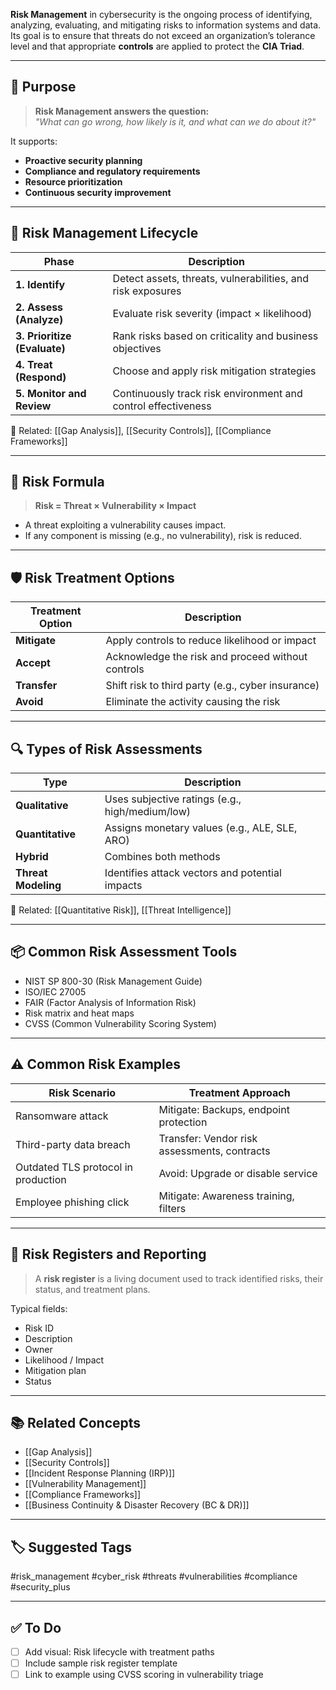**Risk Management** in cybersecurity is the ongoing process of identifying, analyzing, evaluating, and mitigating risks to information systems and data. Its goal is to ensure that threats do not exceed an organization’s tolerance level and that appropriate **controls** are applied to protect the **CIA Triad**.

---

## 🎯 Purpose

> **Risk Management answers the question:**  
> _"What can go wrong, how likely is it, and what can we do about it?"_

It supports:
- **Proactive security planning**
- **Compliance and regulatory requirements**
- **Resource prioritization**
- **Continuous security improvement**

---

## 🧱 Risk Management Lifecycle

| Phase                   | Description                                                   |
|--------------------------|---------------------------------------------------------------|
| **1. Identify**           | Detect assets, threats, vulnerabilities, and risk exposures   |
| **2. Assess (Analyze)**   | Evaluate risk severity (impact × likelihood)                 |
| **3. Prioritize (Evaluate)** | Rank risks based on criticality and business objectives  |
| **4. Treat (Respond)**    | Choose and apply risk mitigation strategies                   |
| **5. Monitor and Review** | Continuously track risk environment and control effectiveness |

📎 Related: [[Gap Analysis]], [[Security Controls]], [[Compliance Frameworks]]

---

## 🧮 Risk Formula

> **Risk = Threat × Vulnerability × Impact**

- A threat exploiting a vulnerability causes impact.
- If any component is missing (e.g., no vulnerability), risk is reduced.

---

## 🛡 Risk Treatment Options

| Treatment Option | Description                                               |
|------------------|-----------------------------------------------------------|
| **Mitigate**     | Apply controls to reduce likelihood or impact             |
| **Accept**       | Acknowledge the risk and proceed without controls         |
| **Transfer**     | Shift risk to third party (e.g., cyber insurance)         |
| **Avoid**        | Eliminate the activity causing the risk                   |

---

## 🔍 Types of Risk Assessments

| Type             | Description                                                 |
|------------------|-------------------------------------------------------------|
| **Qualitative**   | Uses subjective ratings (e.g., high/medium/low)             |
| **Quantitative**  | Assigns monetary values (e.g., ALE, SLE, ARO)               |
| **Hybrid**        | Combines both methods                                       |
| **Threat Modeling**| Identifies attack vectors and potential impacts            |

📎 Related: [[Quantitative Risk]], [[Threat Intelligence]]

---

## 📦 Common Risk Assessment Tools

- NIST SP 800-30 (Risk Management Guide)
- ISO/IEC 27005
- FAIR (Factor Analysis of Information Risk)
- Risk matrix and heat maps
- CVSS (Common Vulnerability Scoring System)

---

## ⚠️ Common Risk Examples

| Risk Scenario                         | Treatment Approach                         |
|---------------------------------------|---------------------------------------------|
| Ransomware attack                     | Mitigate: Backups, endpoint protection      |
| Third-party data breach               | Transfer: Vendor risk assessments, contracts|
| Outdated TLS protocol in production   | Avoid: Upgrade or disable service           |
| Employee phishing click               | Mitigate: Awareness training, filters       |

---

## 🧰 Risk Registers and Reporting

> A **risk register** is a living document used to track identified risks, their status, and treatment plans.

Typical fields:
- Risk ID
- Description
- Owner
- Likelihood / Impact
- Mitigation plan
- Status

---

## 📚 Related Concepts

- [[Gap Analysis]]
- [[Security Controls]]
- [[Incident Response Planning (IRP)]]
- [[Vulnerability Management]]
- [[Compliance Frameworks]]
- [[Business Continuity & Disaster Recovery (BC & DR)]]

---

## 🏷 Suggested Tags

#risk_management #cyber_risk #threats #vulnerabilities #compliance #security_plus

---

## ✅ To Do

- [ ] Add visual: Risk lifecycle with treatment paths
- [ ] Include sample risk register template
- [ ] Link to example using CVSS scoring in vulnerability triage
